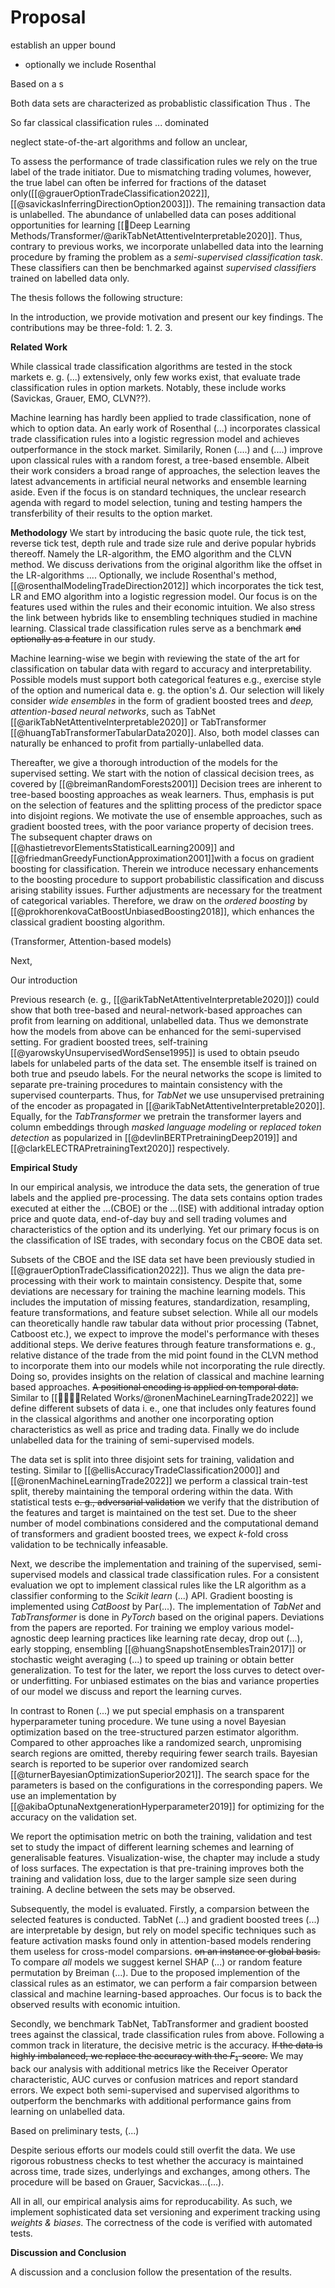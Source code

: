 
# Proposal

establish an upper bound

- optionally we include Rosenthal

Based on a s

Both data sets are characterized as probablistic classification
Thus . The 

So far classical classification rules ... dominated 

neglect state-of-the-art algorithms and follow an unclear, 


To assess the performance of trade classification rules we rely on the true label of the trade initiator. Due to mismatching trading volumes, however, the true label can often be inferred for fractions of the dataset only([[@grauerOptionTradeClassification2022]], [[@savickasInferringDirectionOption2003]]). The remaining transaction data is unlabelled. The abundance of unlabelled data can poses additional opportunities for learning [[🧠Deep Learning Methods/Transformer/@arikTabNetAttentiveInterpretable2020]]. Thus, contrary to previous works, we incorporate unlabelled data into the learning procedure by framing the problem as a *semi-supervised classification task*. These classifiers can then be benchmarked against *supervised classifiers* trained on labelled data only. 

The thesis follows the following structure:

In the introduction, we provide motivation and present our key findings. The contributions may be three-fold:
1.
2.
3.

**Related Work**

While classical trade classification algorithms are tested in the stock markets e. g. (...) extensively, only few works exist, that evaluate trade classification rules in option markets. Notably, these include works (Savickas, Grauer, EMO, CLVN??).

Machine learning has hardly been applied to trade classification, none of which to option data. An early work of Rosenthal (...) incorporates classical trade classification rules into a logistic regression model and achieves outperformance in the stock market. Similarily, Ronen (....) and (....) improve upon classical rules with a random forest, a tree-based ensemble. Albeit their work considers a broad range of approaches, the selection leaves the latest advancements in artificial neural networks and ensemble learning aside. Even if the focus is on standard techniques, the unclear research agenda with regard to model selection, tuning and testing hampers the transferbility of their results to the option market. 

**Methodology**
We start by introducing the basic quote rule, the tick test, reverse tick test, depth rule and trade size rule and derive popular hybrids thereoff. Namely the LR-algorithm, the EMO algorithm and the CLVN method. We discuss derivations from the original algorithm like the offset in the LR-algorithms .... Optionally, we include Rosenthal's method, [[@rosenthalModelingTradeDirection2012]] which incorporates the tick test, LR and EMO algorithm into a logistic regression model. Our focus is on the features used within the rules and their economic intuition. We also stress the link between hybrids like to ensembling techniques studied in machine learning. Classical trade classification rules serve as a benchmark ~~and optionally as a feature~~ in our study.

Machine learning-wise we begin with reviewing the state of the art for classification on tabular data with regard to accuracy and interpretability. Possible models must support both categorical features e.g., exercise style of the option and numerical data e. g. the option's $\Delta$. Our selection will likely consider *wide ensembles* in the form of gradient boosted trees and *deep, attention-based neural networks*, such as TabNet [[@arikTabNetAttentiveInterpretable2020]] or TabTransformer [[@huangTabTransformerTabularData2020]]. Also, both model classes can naturally be enhanced to profit from partially-unlabelled data.

Thereafter, we give a thorough introduction of the models for the supervised setting. We start with the notion of classical decision trees, as covered by [[@breimanRandomForests2001]] Decision trees are inherent to tree-based boosting approaches as weak learners. Thus, emphasis is put on the selection of features and the splitting process of the predictor space into disjoint regions. We motivate the use of ensemble approaches, such as gradient boosted trees, with the poor variance property of decision trees. The subsequent chapter draws on [[@hastietrevorElementsStatisticalLearning2009]] and [[@friedmanGreedyFunctionApproximation2001]]with a focus on gradient boosting for classification. Therein we introduce necessary enhancements to the boosting procedure to support probabilistic classification and discuss arising stability issues. Further adjustments are necessary for the treatment of categorical variables. Therefore, we draw on the *ordered boosting* by [[@prokhorenkovaCatBoostUnbiasedBoosting2018]], which enhances the classical gradient boosting algorithm.

(Transformer, Attention-based models)

Next, 

Our introduction 

Previous research (e. g., [[@arikTabNetAttentiveInterpretable2020]]) could show that both tree-based and neural-network-based approaches can profit from learning on additional, unlabelled data. Thus we demonstrate how the models from above can be enhanced for the semi-supervised setting. For gradient boosted trees, self-training [[@yarowskyUnsupervisedWordSense1995]]  is used to obtain pseudo labels for unlabeled parts of the data set. The ensemble itself is trained on both true and pseudo labels. For the neural networks the scope is limited to separate pre-training procedures to maintain consistency with the supervised counterparts. Thus, for *TabNet* we use unsupervised pretraining of the encoder as propagated in [[@arikTabNetAttentiveInterpretable2020]]. Equally, for the *TabTransformer* we pretrain the transformer layers and column embeddings through *masked language modeling* or *replaced token detection* as popularized in [[@devlinBERTPretrainingDeep2019]] and [[@clarkELECTRAPretrainingText2020]] respectively. 

**Empirical Study**

In our empirical analysis, we introduce the data sets, the generation of true labels and the applied pre-processing. The data sets contains option trades executed at either the ...(CBOE) or the ...(ISE) with additional intraday option price and quote data, end-of-day buy and sell trading volumes and characteristics of the option and its underlying. Yet our primary focus is on the classification of ISE trades, with secondary focus on the CBOE data set. 

Subsets of the CBOE and the ISE data set have been previously studied in [[@grauerOptionTradeClassification2022]]. Thus we align the data pre-processing with their work to maintain consistency. Despite that, some deviations are necessary for training the machine learning models. This includes the imputation of missing features, standardization, resampling, feature transformations, and feature subset selection. While all our models can theoretically handle raw tabular data without prior processing (Tabnet, Catboost etc.), we expect to improve the model's performance with theses additional steps. We derive features through feature transformations e. g., relative distance of the trade from the mid point found in the CLVN method to incorporate them into our models while not incorporating the rule directly. Doing so, provides insights on the relation of classical and machine learning based approaches. ~~A positional encoding is applied on temporal data.~~  Similar to [[👨‍👩‍👧‍👦Related Works/@ronenMachineLearningTrade2022]] we define different subsets of data i. e., one that includes only features found in the classical algorithms and another one incorporating option characteristics as well as price and trading data. Finally we do include unlabelled data for the training of semi-supervised models.

The data set is split into three disjoint sets for training, validation and testing. Similar to [[@ellisAccuracyTradeClassification2000]] and [[@ronenMachineLearningTrade2022]] we perform a classical train-test split, thereby maintaining the temporal ordering within the data. With statistical tests ~~e. g., adversarial validation~~ we verify that the distribution of the features and target is maintained on the test set. 
Due to the sheer number of model combinations considered and the computational demand of transformers and gradient boosted trees, we expect $k$-fold cross validation to be technically infeasable.

Next, we describe the implementation and training of the supervised, semi-supervised models and classical trade classification rules. 
For a consistent evaluation we opt to implement classical rules like the LR algorithm as a classifier conforming to the *Scikit learn* (...) API.
Gradient boosting is implemented using *CatBoost* by Par(...). The implementation of *TabNet* and *TabTransformer* is done in *PyTorch* based on the original papers. Deviations from the papers are reported.
For training we employ various model-agnostic deep learning practices like learning rate decay, drop out (...), early stopping, ensembling [[@huangSnapshotEnsemblesTrain2017]] or stochastic weight averaging (...) to speed up training or obtain better generalization. To test for the later, we report the loss curves to detect over- or underfitting. For unbiased estimates on the bias and variance properties of our model we discuss and report the learning curves.  

In contrast to Ronen (...) we put special emphasis on a transparent hyperparameter tuning procedure. We tune using a novel Bayesian optimization based on the tree-structured parzen estimator algorithm.  Compared to other approaches like a randomized search, unpromising search regions are omitted, thereby requiring fewer search trails. Bayesian search is reported to be superior over randomized search [[@turnerBayesianOptimizationSuperior2021]]. The search space for the parameters is based on the configurations in the corresponding papers. We use an implementation by [[@akibaOptunaNextgenerationHyperparameter2019]] for optimizing for the accuracy on the validation set. 

We report the optimisation metric on both the training, validation and test set to study the impact of different learning schemes and learning of generalisable features. Visualization-wise, the chapter may include a study of loss surfaces. The expectation is that pre-training improves both the training and validation loss, due to the larger sample size seen during training. A decline between the sets may be observed.

Subsequently, the model is evaluated. Firstly, a comparsion between the selected features is conducted. TabNet (...) and gradient boosted trees (...) are interpretable by design, but rely on model specific techniques such as feature activation masks found only in attention-based models rendering them useless for cross-model comparsions. ~~on an instance or global basis.~~ To compare *all* models we suggest kernel SHAP (...) or random feature permutation by Breiman (...). Due to the proposed implemention of the classical rules as an estimator, we can perform a fair comparsion between classical and machine learning-based approaches. Our focus is to back the observed results with economic intuition.

Secondly, we benchmark TabNet, TabTransformer and gradient boosted trees against the classical, trade classification rules from above. Following a common track in literature, the decisive metric is the accuracy. ~~If the data is highly imbalanced, we replace the accuracy with the $F_1$-score.~~ We may back our analysis with additional metrics like the Receiver Operator characteristic, AUC curves or confusion matrices and report standard errors. We expect both semi-supervised and supervised algorithms to outperform the benchmarks with additional performance gains from learning on unlabelled data.

Based on preliminary tests, (...)

Despite serious efforts our models could still overfit the data. We use rigorous robustness checks to test whether the accuracy is maintained across time, trade sizes, underlyings and exchanges, among others. The procedure will be based on Grauer, Sacvickas...(...).

All in all, our empirical analysis aims for reproducability. As such, we implement sophisticated data set versioning and experiment tracking using *weights & biases*. The correctness of the code is verified with automated tests. 

**Discussion and Conclusion** 

A discussion and a conclusion follow the presentation of the results.


